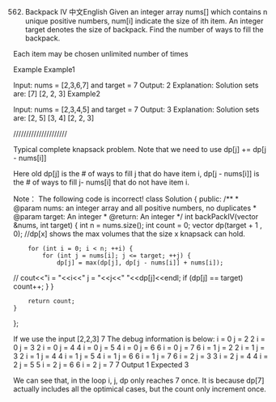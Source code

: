 562. Backpack IV
中文English
Given an integer array nums[] which contains n unique positive numbers, num[i] indicate the size of ith item. An integer target denotes the size of backpack. Find the number of ways to fill the backpack.

Each item may be chosen unlimited number of times

Example
Example1

Input: nums = [2,3,6,7] and target = 7
Output: 2
Explanation:
Solution sets are: 
[7]
[2, 2, 3]
Example2

Input: nums = [2,3,4,5] and target = 7
Output: 3
Explanation:
Solution sets are: 
[2, 5]
[3, 4]
[2, 2, 3]

/////////////////////

Typical complete knapsack problem.
Note that we need to use 
    dp[j] += dp[j - nums[i]]

Here old dp[j] is the # of ways to fill j that do have item i,
dp[j - nums[i]] is the # of ways to fill j- nums[i] that do not have item i.

Note： 
The following code is incorrect!
class Solution {
public:
    /**
     * @param nums: an integer array and all positive numbers, no duplicates
     * @param target: An integer
     * @return: An integer
     */
    int backPackIV(vector<int> &nums, int target) {
        int n = nums.size();
        int count = 0;
        vector<int> dp(target + 1 , 0); //dp[x] shows the max volumes that the size x knapsack can hold. 
        
        for (int i = 0; i < n; ++i) {
            for (int j = nums[i]; j <= target; ++j) {
                dp[j] = max(dp[j], dp[j - nums[i]] + nums[i]);
   //             cout<<"i = "<<i<<" j = "<<j<<" "<<dp[j]<<endl;
                if (dp[j] == target) count++;
            }
        }
        
        return count;
    }
};

If we use the input
[2,2,3]
7
The debug information is below:
i = 0 j = 2 2
i = 0 j = 3 2
i = 0 j = 4 4
i = 0 j = 5 4
i = 0 j = 6 6
i = 0 j = 7 6
i = 1 j = 2 2
i = 1 j = 3 2
i = 1 j = 4 4
i = 1 j = 5 4
i = 1 j = 6 6
i = 1 j = 7 6
i = 2 j = 3 3
i = 2 j = 4 4
i = 2 j = 5 5
i = 2 j = 6 6
i = 2 j = 7 7
Output
1
Expected
3

We can see that, in the loop i, j, dp only reaches 7 once. It is because dp[7] actually includes all the optimical cases, but the count only increment once.